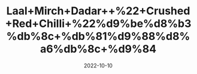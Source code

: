 ---
title: 'Laal+Mirch+Dadar++%22+Crushed+Red+Chilli+%22%d9%be%d8%b3%db%8c+%db%81%d9%88%d8%a6%db%8c+%d9%84'
date: '2022-10-10' 
metatag: '' 
inventory: '0' 
draft: false 
# meta description 
shortDescripton: 'It+is+antiinflammatory+and+helps+in+weight+loss.'
description: 'Spices'
longdescription: ''
featured: True
# product Price
price: '90.0'
# Product Short Description
shortDescription: 'It+is+antiinflammatory+and+helps+in+weight+loss.'
productID: '51DB6966-FA23-ED11-9968-005056B3A416'
type: 'products'
category: 'Spices' 
thumnailproduct: 'https://eraconnect.blob.core.windows.net/product-images/aminsaddiquidawakhana/51DB6966-FA23-ED11-9968-005056B3A416.webp' 
images:
  - image: 'https://eraconnect.blob.core.windows.net/product-images/aminsaddiquidawakhana/51DB6966-FA23-ED11-9968-005056B3A416.webp'  
Variants:
---